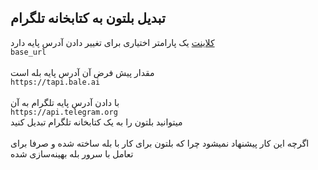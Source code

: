 ## تبدیل بلتون به کتابخانه تلگرام

[کلاینت](../client) یک پارامتر اختیاری برای تغییر دادن آدرس پایه دارد\
`base_url`\
\
مقدار پیش فرض آن آدرس پایه بله است\
`https://tapi.bale.ai`\
\
با دادن آدرس پایه تلگرام به آن\
`https://api.telegram.org`\
میتوانید بلتون را به یک کتابخانه تلگرام تبدیل کنید\
\
اگرچه این کار پیشنهاد نمیشود چرا که بلتون برای کار با بله ساخته شده و صرفا برای تعامل با سرور بله بهینه‌سازی شده